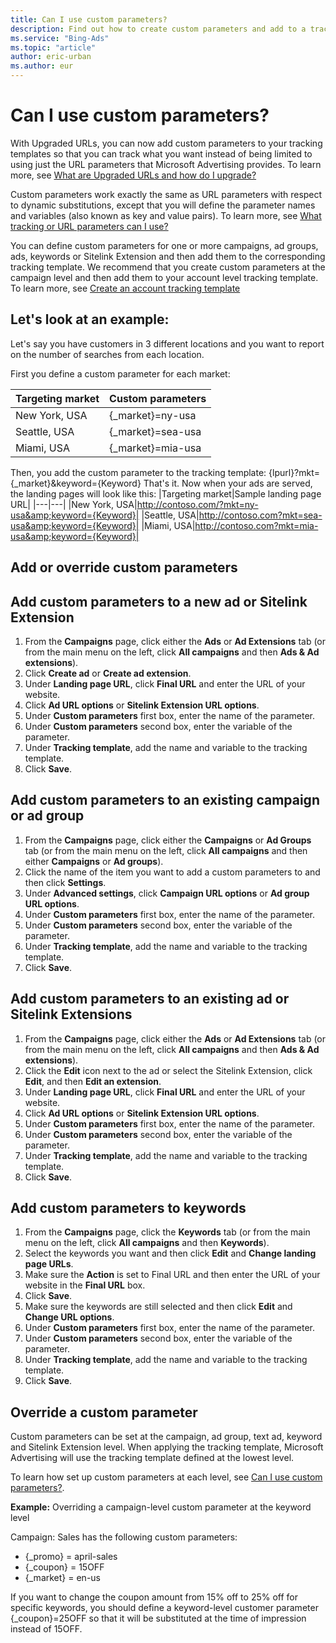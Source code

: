 ```yaml
---
title: Can I use custom parameters?
description: Find out how to create custom parameters and add to a tracking template.
ms.service: "Bing-Ads"
ms.topic: "article"
author: eric-urban
ms.author: eur
---
```


# Can I use custom parameters?

With Upgraded URLs, you can now add custom parameters to your tracking templates so that you can track what you want instead of being limited to using just the URL parameters that Microsoft Advertising provides. To learn more, see [What are Upgraded URLs and how do I upgrade?](./hlp_BA_CONC_UpgradeURL_MigrateFAQ.md)

Custom parameters work exactly the same as URL parameters with respect to dynamic substitutions, except that you will define the parameter names and variables (also known as key and value pairs). To learn more, see [What tracking or URL parameters can I use?](./hlp_BA_CONC_UpgradeURL_URLParameters.md)

You can define custom parameters for one or more campaigns, ad groups, ads, keywords or Sitelink Extension and then add them to the corresponding tracking template. We recommend that you create custom parameters at the campaign level and then add them to your account level tracking template. To learn more, see [Create an account tracking template](./hlp_BA_CONC_UpgradeURL_TrackTemplateGlobalParam.md)

## Let's look at an example:

Let's say you have customers in 3 different locations and you want to report on the number of searches from each location.

First you define a custom parameter for each market:

|Targeting market|Custom parameters|
|---|---|
|New York, USA|{_market}=ny-usa|
|Seattle, USA|{_market}=sea-usa|
|Miami, USA|{_market}=mia-usa|

Then, you add the custom parameter to the tracking template:   {lpurl}?mkt={_market}&amp;keyword={Keyword}      That's it. Now when your ads are served, the landing pages will look like this:
|Targeting market|Sample landing page URL|
|---|---|
|New York, USA|http://contoso.com/?mkt=ny-usa&amp;keyword={Keyword}|
|Seattle, USA|http://contoso.com?mkt=sea-usa&amp;keyword={Keyword}|
|Miami, USA|http://contoso.com?mkt=mia-usa&amp;keyword={Keyword}|

## Add or override custom parameters

## Add custom parameters to a new ad or Sitelink Extension
1. From the **Campaigns** page, click either the **Ads** or **Ad Extensions** tab (or from the main menu on the left, click **All campaigns** and then **Ads &amp; Ad extensions**).
1. Click **Create ad** or **Create ad extension**.
1. Under **Landing page URL**, click **Final URL** and enter the URL of your website.
1. Click **Ad URL options** or **Sitelink Extension URL options**.
1. Under **Custom parameters** first box, enter the name of the parameter.
1. Under **Custom parameters** second box, enter the variable of the parameter.
1. Under **Tracking template**, add the name and variable to the tracking template.
1. Click **Save**.

## Add custom parameters to an existing campaign or ad group
1. From the **Campaigns** page, click either the **Campaigns** or **Ad Groups** tab (or from the main menu on the left, click **All campaigns** and then either **Campaigns** or **Ad groups**).
1. Click the name of the item you want to add a custom parameters to and then click **Settings**.
1. Under **Advanced settings**, click **Campaign URL options** or **Ad group URL options**.
1. Under **Custom parameters** first box, enter the name of the parameter.
1. Under **Custom parameters** second box, enter the variable of the parameter.
1. Under **Tracking template**, add the name and variable to the tracking template.
1. Click **Save**.

## Add custom parameters to an existing ad or Sitelink Extensions
1. From the **Campaigns** page, click either the **Ads** or **Ad Extensions** tab (or from the main menu on the left, click **All campaigns** and then **Ads &amp; Ad extensions**).
1. Click the **Edit** icon next to the ad or select the Sitelink Extension, click **Edit**, and then **Edit an extension**.
1. Under **Landing page URL**, click **Final URL** and enter the URL of your website.
1. Click **Ad URL options** or **Sitelink Extension URL options**.
1. Under **Custom parameters** first box, enter the name of the parameter.
1. Under **Custom parameters** second box, enter the variable of the parameter.
1. Under **Tracking template**, add the name and variable to the tracking template.
1. Click **Save**.

## Add custom parameters to keywords
1. From the **Campaigns** page, click the **Keywords** tab (or from the main menu on the left, click **All campaigns** and then **Keywords**).
1. Select the keywords you want and then click **Edit** and **Change landing page URLs**.
1. Make sure the **Action** is set to Final URL and then enter the URL of your website in the **Final URL** box.
1. Click **Save**.
1. Make sure the keywords are still selected and then click **Edit** and **Change URL options**.
1. Under **Custom parameters** first box, enter the name of the parameter.
1. Under **Custom parameters** second box, enter the variable of the parameter.
1. Under **Tracking template**, add the name and variable to the tracking template.
1. Click **Save**.

## Override a custom parameter
Custom parameters can be set at the campaign, ad group, text ad, keyword and Sitelink Extension level.        When applying the tracking template, Microsoft Advertising will use the tracking template defined at the lowest level.

To learn how set up custom parameters at each level, see [Can I use custom parameters?](./hlp_BA_CONC_UpgradeURL_TrackTemplateCustomParam.md).

**Example:**  Overriding a campaign-level custom parameter at the keyword level

Campaign: Sales has the following custom parameters:

- {_promo} = april-sales
- {_coupon} = 15OFF
- {_market} = en-us

If you want to change the coupon amount from 15% off to 25% off for specific keywords, you should define a keyword-level customer parameter {_coupon}=25OFF so that it will be substituted at the time of impression instead of 15OFF.


